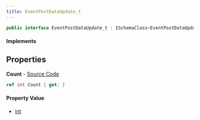 ```yaml
---
title: EventPostDataUpdate_t
---
```


```csharp
public interface EventPostDataUpdate_t : ISchemaClass<EventPostDataUpdate_t>, ISchemaField, ISchemaClass, INativeHandle
```

#### Implements

## Properties

**Count** - [Source Code](https://github.com/swiftly-solution/swiftlys2/blob/master/managed/src/SwiftlyS2.Generated/Schemas/Interfaces/EventPostDataUpdate_t.cs#L16)

```csharp
ref int Count { get; }
```

#### Property Value

- [int](https://learn.microsoft.com/dotnet/api/system.int32)

